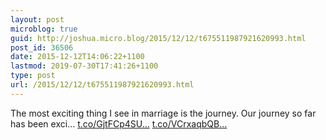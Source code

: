 ```yaml
---
layout: post
microblog: true
guid: http://joshua.micro.blog/2015/12/12/t675511987921620993.html
post_id: 36506
date: 2015-12-12T14:06:22+1100
lastmod: 2019-07-30T17:41:26+1100
type: post
url: /2015/12/12/t675511987921620993.html
---
```

The most exciting thing I see in marriage is the journey. Our journey so far has been exci… [t.co/GjtFCp4SU...](https://t.co/GjtFCp4SUG) [t.co/VCrxaqbQB...](https://t.co/VCrxaqbQBR)
